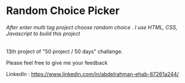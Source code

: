 # Random Choice Picker
<h6>After enter multi tag project choose random choice . I use HTML, CSS, Javascript to build this project</h6>
<p> 13th project of "50 project / 50 days" challange.</p>
<span> Please feel free to give me your feedback</span>



<span>LinkedIn : https://www.linkedin.com/in/abdelrahman-ehab-87261a244/ <span>
